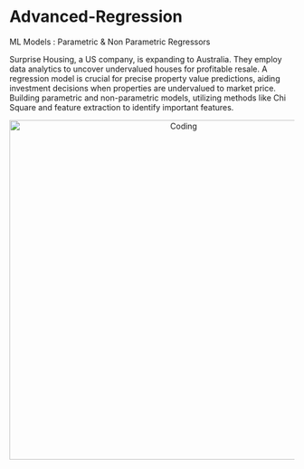 # Advanced-Regression

ML Models : Parametric & Non Parametric Regressors 

Surprise Housing, a US company, is expanding to Australia. They employ data analytics to uncover undervalued houses for profitable resale. A regression model is crucial for precise property value predictions, aiding investment decisions when properties are undervalued to market price. Building parametric and non-parametric models, utilizing methods like Chi Square and feature extraction to identify important features. <br>

<div style="text-align: center;">
    <img alt="Coding" width="600" src="https://i.giphy.com/e8ik35i8LaO3BqRwY6.webp">
</div>
